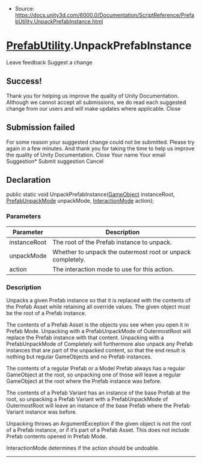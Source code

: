 * Source: https://docs.unity3d.com/6000.0/Documentation/ScriptReference/PrefabUtility.UnpackPrefabInstance.html

#  [PrefabUtility](https://docs.unity3d.com/6000.0/Documentation/ScriptReference/PrefabUtility.html).UnpackPrefabInstance
Leave feedback
Suggest a change
## Success!
Thank you for helping us improve the quality of Unity Documentation. Although we cannot accept all submissions, we do read each suggested change from our users and will make updates where applicable.
Close
## Submission failed
For some reason your suggested change could not be submitted. Please <a>try again</a> in a few minutes. And thank you for taking the time to help us improve the quality of Unity Documentation.
Close
Your name Your email Suggestion* Submit suggestion
Cancel
## Declaration
public static void UnpackPrefabInstance([GameObject](https://docs.unity3d.com/6000.0/Documentation/ScriptReference/GameObject.html) instanceRoot, [PrefabUnpackMode](https://docs.unity3d.com/6000.0/Documentation/ScriptReference/PrefabUnpackMode.html) unpackMode, [InteractionMode](https://docs.unity3d.com/6000.0/Documentation/ScriptReference/InteractionMode.html) action); 
### Parameters
Parameter | Description  
---|---  
instanceRoot | The root of the Prefab instance to unpack.  
unpackMode | Whether to unpack the outermost root or unpack completely.  
action | The interaction mode to use for this action.  
### Description
Unpacks a given Prefab instance so that it is replaced with the contents of the Prefab Asset while retaining all override values.
The given object must be the root of a Prefab instance.  
  
The contents of a Prefab Asset is the objects you see when you open it in Prefab Mode. Unpacking with a PrefabUnpackMode of OutermostRoot will replace the Prefab instance with that content. Unpacking with a PrefabUnpackMode of Completely will furthermore also unpack any Prefab instances that are part of the unpacked content, so that the end result is nothing but regular GameObjects and no Prefab instances.  
  
The contents of a regular Prefab or a Model Prefab always has a regular GameObject at the root, so unpacking one of those will leave a regular GameObject at the root where the Prefab instance was before.  
  
The contents of a Prefab Variant has an instance of the base Prefab at the root, so unpacking a Prefab Variant with a PrefabUnpackMode of OutermostRoot will leave an instance of the base Prefab where the Prefab Variant instance was before.  
  
Unpacking throws an ArgumentException if the given object is not the root of a Prefab instance, or if it’s part of a Prefab Asset. This does not include Prefab contents opened in Prefab Mode.  
  
InteractionMode determines if the action should be undoable.
* * *
